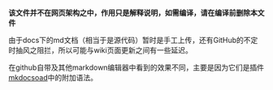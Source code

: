 **该文件并不在网页架构之中，作用只是解释说明，如需编译，请在编译前删除本文件**

由于docs下的md文档（相当于是源代码）暂时是手工上传，还有GitHub的不定时抽风之阻拦，所以可能与wiki页面更新之间有一些延迟。

在github自带及其他markdown编辑器中看到的效果不同，主要是因为它们是插件[mkdocsoad](https://www.neoteroi.dev/mkdocs-plugins/web/oad/)中的附加语法。
